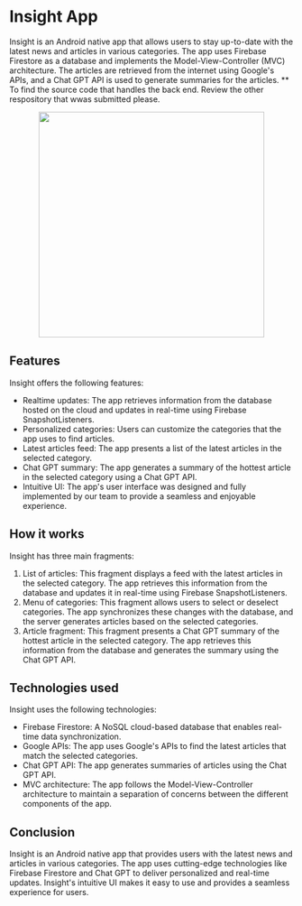 # Insight App

Insight is an Android native app that allows users to stay up-to-date with the latest news and articles in various categories. The app uses Firebase Firestore as a database and implements the Model-View-Controller (MVC) architecture. The articles are retrieved from the internet using Google's APIs, and a Chat GPT API is used to generate summaries for the articles.
** To find the source code that handles the back end. Review the other respository that wwas submitted please.

 <p align="center">
    <img src="https://user-images.githubusercontent.com/73936019/234075066-bb0081f2-c021-4bf5-95dc-a79a457f84b1.png" width="400" >
</p> 

## Features

Insight offers the following features:

- Realtime updates: The app retrieves information from the database hosted on the cloud and updates in real-time using Firebase SnapshotListeners.
- Personalized categories: Users can customize the categories that the app uses to find articles.
- Latest articles feed: The app presents a list of the latest articles in the selected category.
- Chat GPT summary: The app generates a summary of the hottest article in the selected category using a Chat GPT API.
- Intuitive UI: The app's user interface was designed and fully implemented by our team to provide a seamless and enjoyable experience.

## How it works

Insight has three main fragments:

1. List of articles: This fragment displays a feed with the latest articles in the selected category. The app retrieves this information from the database and updates it in real-time using Firebase SnapshotListeners.
2. Menu of categories: This fragment allows users to select or deselect categories. The app synchronizes these changes with the database, and the server generates articles based on the selected categories.
3. Article fragment: This fragment presents a Chat GPT summary of the hottest article in the selected category. The app retrieves this information from the database and generates the summary using the Chat GPT API.

## Technologies used

Insight uses the following technologies:

- Firebase Firestore: A NoSQL cloud-based database that enables real-time data synchronization.
- Google APIs: The app uses Google's APIs to find the latest articles that match the selected categories.
- Chat GPT API: The app generates summaries of articles using the Chat GPT API.
- MVC architecture: The app follows the Model-View-Controller architecture to maintain a separation of concerns between the different components of the app.

## Conclusion

Insight is an Android native app that provides users with the latest news and articles in various categories. The app uses cutting-edge technologies like Firebase Firestore and Chat GPT to deliver personalized and real-time updates. Insight's intuitive UI makes it easy to use and provides a seamless experience for users.




